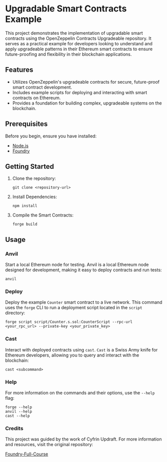 # Upgradable Smart Contracts Example

This project demonstrates the implementation of upgradable smart contracts using the OpenZeppelin Contracts Upgradeable repository. It serves as a practical example for developers looking to understand and apply upgradeable patterns in their Ethereum smart contracts to ensure future-proofing and flexibility in their blockchain applications.

## Features

- Utilizes OpenZeppelin's upgradeable contracts for secure, future-proof smart contract development.
- Includes example scripts for deploying and interacting with smart contracts on Ethereum.
- Provides a foundation for building complex, upgradeable systems on the blockchain.

## Prerequisites

Before you begin, ensure you have installed:

- [Node.js](https://nodejs.org/)
- [Foundry](https://getfoundry.sh/)

## Getting Started

1. Clone the repository:
   ```shell
   git clone <repository-url>

2. Install Dependencies:
    ```shell
    npm install

3. Compile the Smart Contracts:
    ```shell
    forge build

## Usage

### Anvil

Start a local Ethereum node for testing. Anvil is a local Ethereum node designed for development, making it easy to deploy contracts and run tests:

```shell
anvil
```

### Deploy

Deploy the example `Counter` smart contract to a live network. This command uses the `forge` CLI to run a deployment script located in the `script` directory:

```shell
forge script script/Counter.s.sol:CounterScript --rpc-url <your_rpc_url> --private-key <your_private_key>
```

### Cast

Interact with deployed contracts using `cast`. `Cast` is a Swiss Army knife for Ethereum developers, allowing you to query and interact with the blockchain:

```shell
cast <subcommand>
```

### Help

For more information on the commands and their options, use the `--help` flag:

```shell
forge --help
anvil --help
cast --help
```

### Credits 

This project was guided by the work of Cyfrin Updraft. For more information and resources, visit the original repository:

[Foundry-Full-Course](https://github.com/Cyfrin/foundry-full-course-cu)

